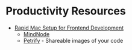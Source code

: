# Productivity Resources

- [Rapid Mac Setup for Frontend Development](https://zellwk.com/blog/rapid-mac-setup/)
  - [MindNode](https://mindnode.com)
  - [Petrify](https://apps.apple.com/us/app/petrify/id1451177988?mt=12) - Shareable images of your code
